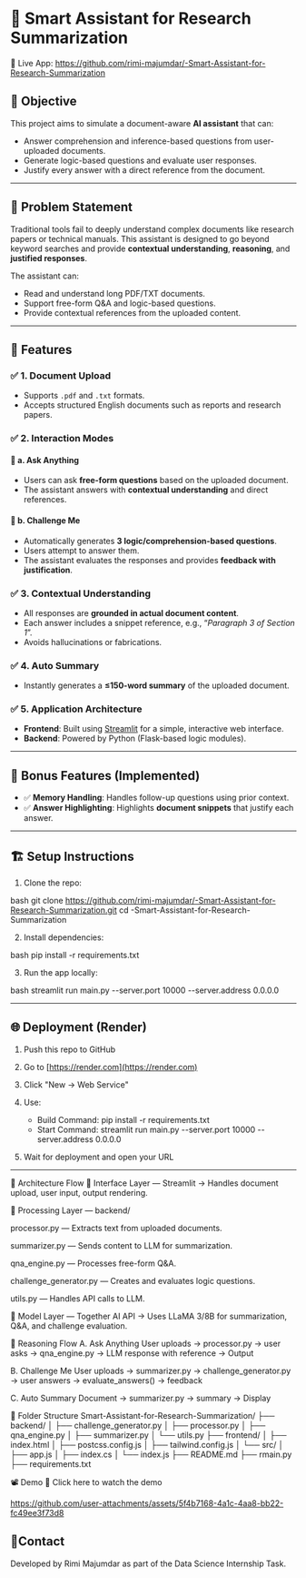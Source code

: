 # 🧠 Smart Assistant for Research Summarization
🔗 Live App: https://github.com/rimi-majumdar/-Smart-Assistant-for-Research-Summarization

## 📌 Objective

This project aims to simulate a document-aware **AI assistant** that can:
- Answer comprehension and inference-based questions from user-uploaded documents.
- Generate logic-based questions and evaluate user responses.
- Justify every answer with a direct reference from the document.

---

## 🧩 Problem Statement

Traditional tools fail to deeply understand complex documents like research papers or technical manuals. This assistant is designed to go beyond keyword searches and provide **contextual understanding**, **reasoning**, and **justified responses**.

The assistant can:
- Read and understand long PDF/TXT documents.
- Support free-form Q&A and logic-based questions.
- Provide contextual references from the uploaded content.

---

## 🚀 Features

### ✅ 1. Document Upload
- Supports `.pdf` and `.txt` formats.
- Accepts structured English documents such as reports and research papers.

### ✅ 2. Interaction Modes

#### 🔹 a. Ask Anything
- Users can ask **free-form questions** based on the uploaded document.
- The assistant answers with **contextual understanding** and direct references.

#### 🔹 b. Challenge Me
- Automatically generates **3 logic/comprehension-based questions**.
- Users attempt to answer them.
- The assistant evaluates the responses and provides **feedback with justification**.

### ✅ 3. Contextual Understanding
- All responses are **grounded in actual document content**.
- Each answer includes a snippet reference, e.g., “*Paragraph 3 of Section 1*”.
- Avoids hallucinations or fabrications.

### ✅ 4. Auto Summary
- Instantly generates a **≤150-word summary** of the uploaded document.

### ✅ 5. Application Architecture
- **Frontend**: Built using [Streamlit](https://streamlit.io/) for a simple, interactive web interface.
- **Backend**: Powered by Python (Flask-based logic modules).

---

## 🌟 Bonus Features (Implemented)

- ✅ **Memory Handling**: Handles follow-up questions using prior context.
- ✅ **Answer Highlighting**: Highlights **document snippets** that justify each answer.

---
## 🏗 Setup Instructions

1. Clone the repo:

bash
git clone https://github.com/rimi-majumdar/-Smart-Assistant-for-Research-Summarization.git
cd -Smart-Assistant-for-Research-Summarization


2. Install dependencies:

bash
pip install -r requirements.txt


3. Run the app locally:

bash
streamlit run main.py --server.port 10000 --server.address 0.0.0.0


---

## 🌐 Deployment (Render)

1. Push this repo to GitHub
2. Go to [https://render.com](https://render.com)
3. Click "New → Web Service"
4. Use:

   * Build Command: pip install -r requirements.txt
   * Start Command: streamlit run main.py --server.port 10000 --server.address 0.0.0.0
5. Wait for deployment and open your URL

---

🧠 Architecture Flow
📌 Interface Layer — Streamlit
→ Handles document upload, user input, output rendering.

📌 Processing Layer — backend/

processor.py — Extracts text from uploaded documents.

summarizer.py — Sends content to LLM for summarization.

qna_engine.py — Processes free-form Q&A.

challenge_generator.py — Creates and evaluates logic questions.

utils.py — Handles API calls to LLM.

📌 Model Layer — Together AI API
→ Uses LLaMA 3/8B for summarization, Q&A, and challenge evaluation.

🎯 Reasoning Flow
A. Ask Anything
User uploads → processor.py → user asks → qna_engine.py → LLM response with reference → Output

B. Challenge Me
User uploads → summarizer.py → challenge_generator.py → user answers → evaluate_answers() → feedback

C. Auto Summary
Document → summarizer.py → summary → Display

📂 Folder Structure
Smart-Assistant-for-Research-Summarization/
├── backend/
│   ├── challenge_generator.py
│   ├── processor.py
│   ├── qna_engine.py
│   ├── summarizer.py
│   └── utils.py
├── frontend/
│   ├── index.html
│   ├── postcss.config.js
│   ├── tailwind.config.js
│   └── src/
│       ├── app.js
│       ├── index.cs
│       └── index.js
├── README.md
├── rmain.py 
├── requirements.txt


📽️ Demo
🎥 Click here to watch the demo


https://github.com/user-attachments/assets/5f4b7168-4a1c-4aa8-bb22-fc49ee3f73d8


## 🧾Contact
Developed by Rimi Majumdar as part of the Data Science Internship Task.

